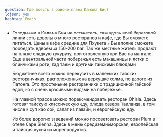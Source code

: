 ```yaml
---
question: Где поесть в районе пляжа Камала Бич?
ldjson: yes
hashtag: Beach
---
```


* Голодными в Калама Бич не останетесь, там вдоль всей береговой линии есть довольно много ресторанов и кафе, где Вы сможете питаться. Цены в кафе средние для Пхукета и Вы вполне сможете пообедать вдвоем за 150-200 бат. Так же местные жители продают на пляже сладкую кукурузу, приготовленную при Вас на мангале. Еще в центральной части побережья есть макашницы и лотки с блинчиками роти, пад таем и другими тайскими блюдами.

  Бюджетнее всего можно перекусить в маленьких тайских ресторанчиках, расположенных на верхушке холма, по дороге из Патонга. Это простенькие ресторанчики с традиционной тайской едой, но с очень красивыми видами на побережье.

  На главной трассе можно порекомендовать ресторан Ohlala. Здесь готовят тайскую классическую еду, блюда севера Таиланда, в том числе и суп као сой, салат из папайи, и европейскую еду.

  Из более дорогих заведений можно посоветовать ресторан Plum в отеле Cape Sienna. Здесь в меню средиземноморская, европейская и тайская кухня из морепродуктов.
